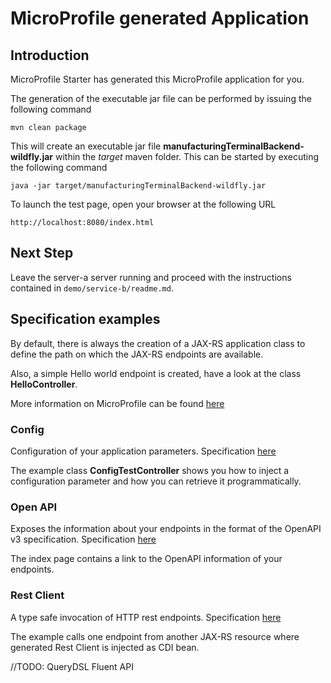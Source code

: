 # MicroProfile generated Application

## Introduction

MicroProfile Starter has generated this MicroProfile application for you.

The generation of the executable jar file can be performed by issuing the following command

    mvn clean package

This will create an executable jar file **manufacturingTerminalBackend-wildfly.jar** within the _target_ maven folder.
This can be started by executing the following command

    java -jar target/manufacturingTerminalBackend-wildfly.jar

To launch the test page, open your browser at the following URL

    http://localhost:8080/index.html  

## Next Step

Leave the server-a server running and proceed with the instructions contained in `demo/service-b/readme.md`.

## Specification examples

By default, there is always the creation of a JAX-RS application class to define the path on which the JAX-RS endpoints
are available.

Also, a simple Hello world endpoint is created, have a look at the class **HelloController**.

More information on MicroProfile can be found [here](https://microprofile.io/)

### Config

Configuration of your application parameters.
Specification [here](https://microprofile.io/project/eclipse/microprofile-config)

The example class **ConfigTestController** shows you how to inject a configuration parameter and how you can retrieve it
programmatically.

### Open API

Exposes the information about your endpoints in the format of the OpenAPI v3 specification.
Specification [here](https://microprofile.io/project/eclipse/microprofile-open-api)

The index page contains a link to the OpenAPI information of your endpoints.

### Rest Client

A type safe invocation of HTTP rest endpoints.
Specification [here](https://microprofile.io/project/eclipse/microprofile-rest-client)

The example calls one endpoint from another JAX-RS resource where generated Rest Client is injected as CDI bean.



//TODO: QueryDSL Fluent API
